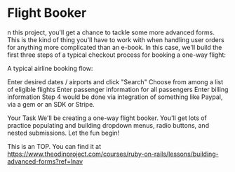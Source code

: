 # Flight Booker

n this project, you'll get a chance to tackle some more advanced forms. This is the kind of thing you'll have to work with when handling user orders for anything more complicated than an e-book. In this case, we'll build the first three steps of a typical checkout process for booking a one-way flight:

A typical airline booking flow:

Enter desired dates / airports and click "Search"
Choose from among a list of eligible flights
Enter passenger information for all passengers
Enter billing information
Step 4 would be done via integration of something like Paypal, via a gem or an SDK or Stripe.

Your Task
We'll be creating a one-way flight booker. You'll get lots of practice populating and building dropdown menus, radio buttons, and nested submissions. Let the fun begin!

This is an TOP. You can find it at https://www.theodinproject.com/courses/ruby-on-rails/lessons/building-advanced-forms?ref=lnav
